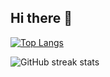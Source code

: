 ## Hi there 👋


[![Top Langs](https://github-readme-stats.vercel.app/api/top-langs/?username=partho-31)](https://github.com/anuraghazra/github-readme-stats)

![GitHub streak stats](https://streak-stats.demolab.com/?user=partho-31)  


